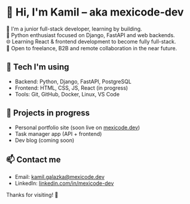 # 👋 Hi, I'm Kamil – aka mexicode-dev

🎯 I'm a junior full-stack developer, learning by building.  
🐍 Python enthusiast focused on Django, FastAPI and web backends.  
🌐 Learning React & frontend development to become fully full-stack.  
🚀 Open to freelance, B2B and remote collaboration in the near future.

## 🧰 Tech I'm using
- Backend: Python, Django, FastAPI, PostgreSQL
- Frontend: HTML, CSS, JS, React (in progress)
- Tools: Git, GitHub, Docker, Linux, VS Code

## 🔭 Projects in progress
- Personal portfolio site (soon live on [mexicode.dev](https://mexicode.dev))
- Task manager app (API + frontend)
- Dev blog (coming soon)

## 📫 Contact me
- Email: kamil.galazka@mexicode.dev
- LinkedIn: [linkedin.com/in/mexicode-dev](https://linkedin.com/in/mexicode-dev)

Thanks for visiting! 🚀
